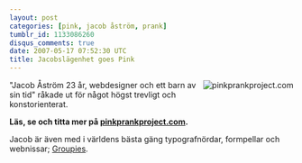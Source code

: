 ```yaml
---
layout: post
categories: [pink, jacob åström, prank]
tumblr_id: 1133086260
disqus_comments: true
date: 2007-05-17 07:52:30 UTC
title: Jacobslägenhet goes Pink
---
```


<a href="http://www.pinkprankproject.com/"><img src='/attachments/2007/05/pinkprankproject.jpg' alt='pinkprankproject.com' style="float:right;margin-left:10px;margin-bottom:10px;" /></a>"Jacob Åström 23 år, webdesigner och ett barn av sin tid" råkade ut för något högst trevligt och konstorienterat.

<b>Läs, se och titta mer på <a href="http://www.pinkprankproject.com/">pinkprankproject.com</a>.</b>

Jacob är även med i världens bästa gäng typografnördar, formpellar och webnissar; <a href="http://groupies.plansanddesign.com/">Groupies</a>.
